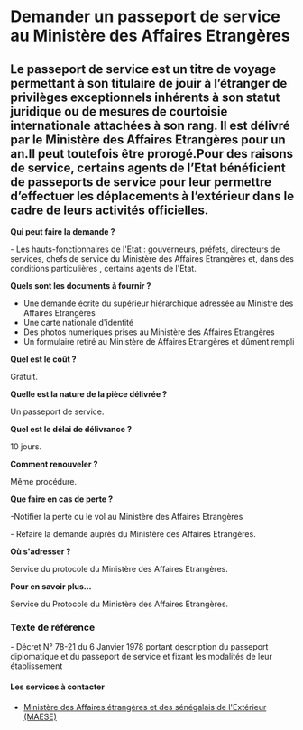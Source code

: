 # Demander un passeport de service au Ministère des Affaires Etrangères

Le passeport de service est un titre de voyage permettant à son titulaire de jouir à l’étranger de privilèges exceptionnels inhérents à son statut juridique ou de mesures de courtoisie internationale attachées à son rang. Il est délivré par le Ministère des Affaires Etrangères pour un an.Il peut toutefois être prorogé.Pour des raisons de service, certains agents de l’Etat bénéficient de passeports de service pour leur permettre d’effectuer les déplacements à l’extérieur dans le cadre de leurs activités officielles.
----------------------------------------------------------------------------------------------------------------------------------------------------------------------------------------------------------------------------------------------------------------------------------------------------------------------------------------------------------------------------------------------------------------------------------------------------------------------------------------------------------------------------------------

**Qui peut faire la demande ?**

\- Les hauts-fonctionnaires de l'Etat : gouverneurs, préfets, directeurs de services, chefs de service du Ministère des Affaires Etrangères et, dans des conditions particulières , certains agents de l'Etat.

**Quels sont les documents à fournir ?**

*   Une demande écrite du supérieur hiérarchique adressée au Ministre des Affaires Etrangères
*   Une carte nationale d'identité 
*   Des photos numériques prises au Ministère des Affaires Etrangères
*   Un formulaire retiré au Ministère de Affaires Etrangères et dûment rempli

**Quel est le coût ?**

Gratuit.

**Quelle est la nature de la pièce délivrée ?**

Un passeport de service.

**Quel est le délai de délivrance ?**

10 jours.

**Comment renouveler ?**

Même procédure.

**Que faire en cas de perte ?**

\-Notifier la perte ou le vol au Ministère des Affaires Etrangères

\- Refaire la demande auprès du Ministère des Affaires Etrangères.

**Où s'adresser ?**

Service du protocole du Ministère des Affaires Etrangères.

**Pour en savoir plus…**

Service du Protocole du Ministère des Affaires Etrangères.

  

### Texte de référence  
  
\- Décret N° 78-21 du 6 Janvier 1978 portant description du passeport diplomatique et du passeport de service et fixant les modalités de leur établissement

#### Les services à contacter

*   [Ministère des Affaires étrangères et des sénégalais de l'Extérieur (MAESE)](../../../services/ministere-des-affaires-etrangeres-et-des-senegalais-de-lexterieur-maese.md)